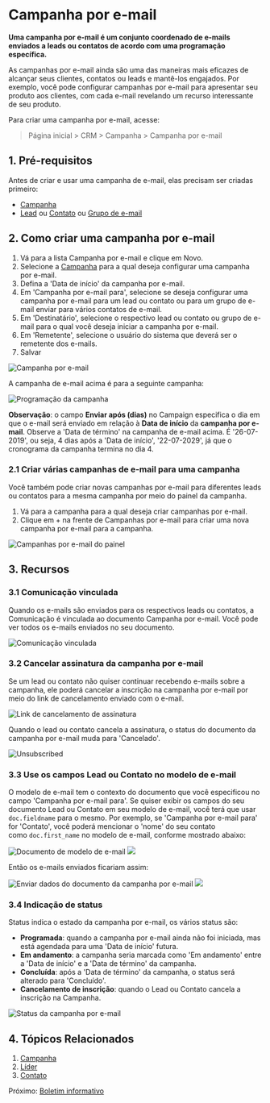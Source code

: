 # Campanha por e-mail



**Uma campanha por e-mail é um conjunto coordenado de e-mails enviados a leads ou contatos de acordo com uma programação específica.**


As campanhas por e-mail ainda são uma das maneiras mais eficazes de alcançar seus clientes, contatos ou leads e mantê-los engajados. Por exemplo, você pode configurar campanhas por e-mail para apresentar seu produto aos clientes, com cada e-mail revelando um recurso interessante de seu produto.


Para criar uma campanha por e-mail, acesse:


> Página inicial > CRM > Campanha > Campanha por e-mail


## 1. Pré-requisitos


Antes de criar e usar uma campanha de e-mail, elas precisam ser criadas primeiro:


* [Campanha](/docs/pt/CRM/campaign)
* [Lead](/docs/pt/CRM/lead) ou [Contato](/docs/pt/CRM/contact) ou [Grupo de e-mail](/docs/pt/CRM/email_group)


## 2. Como criar uma campanha por e-mail


1. Vá para a lista Campanha por e-mail e clique em Novo.
2. Selecione a [Campanha](/docs/pt/CRM/campaign) para a qual deseja configurar uma campanha por e-mail.
3. Defina a 'Data de início' da campanha por e-mail.
4. Em 'Campanha por e-mail para', selecione se deseja configurar uma campanha por e-mail para um lead ou contato ou para um grupo de e-mail enviar para vários contatos de e-mail.
5. Em 'Destinatário', selecione o respectivo lead ou contato ou grupo de e-mail para o qual você deseja iniciar a campanha por e-mail.
6. Em 'Remetente', selecione o usuário do sistema que deverá ser o remetente dos e-mails.
7. Salvar


![Campanha por e-mail](/files/email-campaign.png)


A campanha de e-mail acima é para a seguinte campanha:


![Programação da campanha](/files/campaign-email-schedule.png)


**Observação**: o campo **Enviar após (dias)** no Campaign especifica o dia em que o e-mail será enviado em relação à **Data de início** da **campanha por e-mail**. Observe a 'Data de término' na campanha de e-mail acima. É '26-07-2019', ou seja, 4 dias após a 'Data de início', '22-07-2029', já que o cronograma da campanha termina no dia 4.


### 2.1 Criar várias campanhas de e-mail para uma campanha


Você também pode criar novas campanhas por e-mail para diferentes leads ou contatos para a mesma campanha por meio do painel da campanha.


1. Vá para a campanha para a qual deseja criar campanhas por e-mail.
2. Clique em + na frente de Campanhas por e-mail para criar uma nova campanha por e-mail para a campanha.


![Campanhas por e-mail do painel](/files/campaign-dashboard.png)


## 3. Recursos


### 3.1 Comunicação vinculada


Quando os e-mails são enviados para os respectivos leads ou contatos, a Comunicação é vinculada ao documento Campanha por e-mail. Você pode ver todos os e-mails enviados no seu documento.


![Comunicação vinculada](/files/email-campaign-linked-comm.png)


### 3.2 Cancelar assinatura da campanha por e-mail


Se um lead ou contato não quiser continuar recebendo e-mails sobre a campanha, ele poderá cancelar a inscrição na campanha por e-mail por meio do link de cancelamento enviado com o e-mail.


![Link de cancelamento de assinatura](/files/unsubscribe-link.png)


Quando o lead ou contato cancela a assinatura, o status do documento da campanha por e-mail muda para 'Cancelado'.


![Unsubscribed](/files/email-campaign-unsubscribed.png)


### 3.3 Use os campos Lead ou Contato no modelo de e-mail


O modelo de e-mail tem o contexto do documento que você especificou no campo 'Campanha por e-mail para'. Se quiser exibir os campos do seu documento Lead ou Contato em seu modelo de e-mail, você terá que usar `doc.fieldname` para o mesmo.
 Por exemplo, se 'Campanha por e-mail para' for 'Contato', você poderá mencionar o 'nome' do seu contato como `doc.first_name` no modelo de e-mail, conforme mostrado abaixo:


![Documento de modelo de e-mail](/files/email-template-doc.png)
![](/docs/v13/assets/img/crm/)


Então os e-mails enviados ficariam assim:


![Enviar dados do documento da campanha por e-mail](/files/email-campaign-doc-data.png)
![](/docs/v13/assets/img/crm/)


### 3.4 Indicação de status


Status indica o estado da campanha por e-mail, os vários status são:


* **Programada**: quando a campanha por e-mail ainda não foi iniciada, mas está agendada para uma 'Data de início' futura.
* **Em andamento**: a campanha seria marcada como 'Em andamento' entre a 'Data de início' e a 'Data de término' da campanha.
* **Concluída**: após a 'Data de término' da campanha, o status será alterado para 'Concluído'.
* **Cancelamento de inscrição**: quando o Lead ou Contato cancela a inscrição na Campanha.


![Status da campanha por e-mail](/files/email-campaign-status.png)


## 4. Tópicos Relacionados


1. [Campanha](/docs/pt/CRM/campaign)
2. [Líder](/docs/pt/CRM/lead)
3. [Contato](/docs/pt/CRM/contact)


Próximo: [Boletim informativo](/docs/pt/CRM/newsletter)



